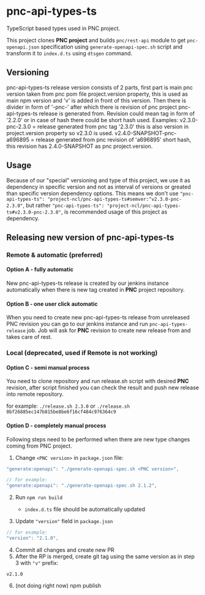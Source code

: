 # pnc-api-types-ts

TypeScript based types used in PNC project.

This project clones **PNC project** and builds `pnc/rest-api` module to get `pnc-openapi.json` specification using `generate-openapi-spec.sh` script and transform it to `index.d.ts` using `dtsgen` command.

## Versioning

pnc-api-types-ts release version consists of 2 parts, first part is main pnc version taken from pnc pom file project.version property, this is used as main npm version and 'v' is added in front of this version. Then there is divider in form of '-pnc-' after which there is revision of pnc project pnc-api-types-ts release is generated from. Revision could mean tag in form of '2.2.0' or in case of hash there could be short hash used. Examples: v2.3.0-pnc-2.3.0 = release generated from pnc tag '2.3.0' this is also version in project.version property so v2.3.0 is used. v2.4.0-SNAPSHOT-pnc-a696895 = release generated from pnc revision of 'a696895' short hash, this revision has 2.4.0-SNAPSHOT as pnc project.version.

## Usage
Because of our "special" versioning and type of this project, we use it as dependency in specific version and not as interval of versions or greated than specific version dependency options.
This means we don't use `"pnc-api-types-ts": "project-ncl/pnc-api-types-ts#semver:^v2.3.0-pnc-2.3.0"`, but rather `"pnc-api-types-ts": "project-ncl/pnc-api-types-ts#v2.3.0-pnc-2.3.0"`, is recommended usage of this project as dependency.

## Releasing new version of pnc-api-types-ts

### Remote & automatic (preferred)

#### Option A - fully automatic

New pnc-api-types-ts release is created by our jenkins instance automatically when there is new tag created in **PNC** project repository.

#### Option B - one user click automatic 

When you need to create new pnc-api-types-ts release from unreleased PNC revision you can go to our jenkins instance and run `pnc-api-types-release` job. Job will ask for **PNC** revision to create new release from and takes care of rest.

### Local (deprecated, used if Remote is not working)

#### Option C - semi manual process

You need to clone repository and run release.sh script with desired **PNC** revision, after script finished you can check the result and push new release into remote repository.

for example: `./release.sh 2.3.0` or `./release.sh 0bf26885ec147b815be8be6f16cf484c976364c9`
 
#### Option D - completely manual process

Following steps need to be performed when there are new type changes coming from PNC project.

1. Change `<PNC version>` in `package.json` file:

```js
"generate:openapi": "./generate-openapi-spec.sh <PNC version>",

// for example:
"generate:openapi": "./generate-openapi-spec.sh 2.1.2",
```

2. Run `npm run build`

   - `index.d.ts` file should be automatically updated

3. Update `"version"` field in `package.json`

```js
// for example:
"version": "2.1.0",
```

4. Commit all changes and create new PR
5. After the RP is merged, create git tag using the same version as in step 3 with `"v"` prefix:

```
v2.1.0
```

6. (not doing right now) npm publish
